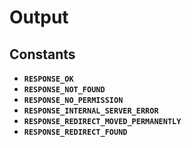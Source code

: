# Output

## Constants

* **`RESPONSE_OK`**
* **`RESPONSE_NOT_FOUND`**
* **`RESPONSE_NO_PERMISSION`**
* **`RESPONSE_INTERNAL_SERVER_ERROR`**
* **`RESPONSE_REDIRECT_MOVED_PERMANENTLY`**
* **`RESPONSE_REDIRECT_FOUND`**



## 

